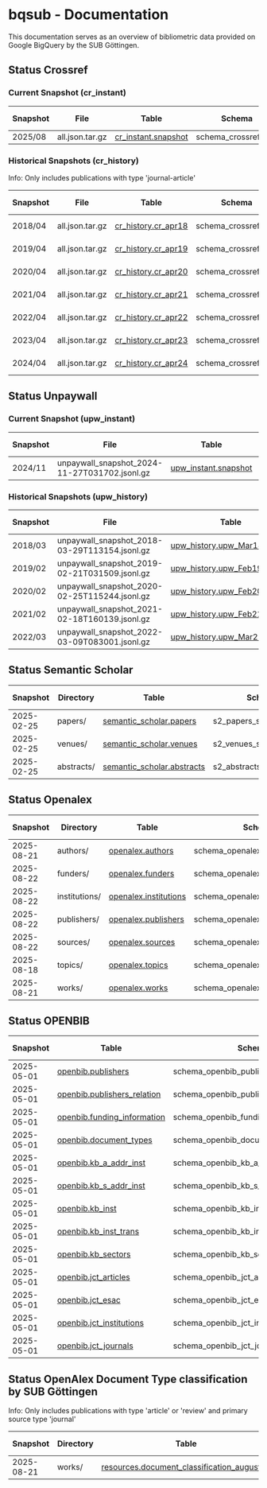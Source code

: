 # bqsub - Documentation

This documentation serves as an overview of bibliometric data provided on Google BigQuery by the SUB Göttingen.


## Status Crossref

### Current Snapshot (cr_instant)

| Snapshot        | File            | Table               | Schema               | Procedure | Last Changed | Coverage  | Number of rows |
|-----------------|-----------------|---------------------|----------------------|-----------|--------------|-----------|--------------------|
|  2025/08        | all.json.tar.gz | [cr_instant.snapshot](https://console.cloud.google.com/bigquery?ws=!1m4!1m3!3m2!1ssubugoe-collaborative!2scr_instant) | schema_crossref.json | [Repo](https://github.com/naustica/crossref_bq) |  11.09.2025  | All             | 173.151.922     |

### Historical Snapshots (cr_history)

Info: Only includes publications with type 'journal-article'

| Snapshot        | File            | Table               | Schema               | Procedure | Last Changed | Coverage  | Number of rows |
|-----------------|-----------------|---------------------|----------------------|-----------|--------------|-----------|--------------------|
|  2018/04        | all.json.tar.gz | [cr_history.cr_apr18](https://console.cloud.google.com/bigquery?ws=!1m4!1m3!3m2!1ssubugoe-collaborative!2scr_history) | schema_crossref.json | [Repo](https://github.com/naustica/crossref_bq) |  20.02.2022  | 2013-2018 | 16.766.035 |
|  2019/04        | all.json.tar.gz | [cr_history.cr_apr19](https://console.cloud.google.com/bigquery?ws=!1m4!1m3!3m2!1ssubugoe-collaborative!2scr_history) | schema_crossref.json | [Repo](https://github.com/naustica/crossref_bq) |  29.10.2021  | 2013-2019 | 20.715.644 |
|  2020/04        | all.json.tar.gz | [cr_history.cr_apr20](https://console.cloud.google.com/bigquery?ws=!1m4!1m3!3m2!1ssubugoe-collaborative!2scr_history) | schema_crossref.json | [Repo](https://github.com/naustica/crossref_bq) |  29.10.2021  | 2013-2020 | 25.334.525 |
|  2021/04        | all.json.tar.gz | [cr_history.cr_apr21](https://console.cloud.google.com/bigquery?ws=!1m4!1m3!3m2!1ssubugoe-collaborative!2scr_history) | schema_crossref.json | [Repo](https://github.com/naustica/crossref_bq) |  29.10.2021  | 2013-2021 | 30.579.119 |
|  2022/04        | all.json.tar.gz | [cr_history.cr_apr22](https://console.cloud.google.com/bigquery?ws=!1m4!1m3!3m2!1ssubugoe-collaborative!2scr_history) | schema_crossref.json | [Repo](https://github.com/naustica/crossref_bq) |  14.05.2022  | 2013-2022 | 35.939.195 |
|  2023/04        | all.json.tar.gz | [cr_history.cr_apr23](https://console.cloud.google.com/bigquery?ws=!1m4!1m3!3m2!1ssubugoe-collaborative!2scr_history) | schema_crossref.json | [Repo](https://github.com/naustica/crossref_bq) |  07.05.2023  | 2013-2023 | 41.767.461 |
|  2024/04        | all.json.tar.gz | [cr_history.cr_apr24](https://console.cloud.google.com/bigquery?ws=!1m4!1m3!3m2!1ssubugoe-collaborative!2scr_history) | schema_crossref.json | [Repo](https://github.com/naustica/crossref_bq) |  07.05.2024  | 2013-2024 | 47.709.184 |

## Status Unpaywall

### Current Snapshot (upw_instant)

| Snapshot| File                                          | Table                | Schema               | Procedure | Last Changed | Coverage  | Number of rows |
|---------|-----------------------------------------------|----------------------|----------------------|-----------|--------------|-----------|-----------------|
| 2024/11 | unpaywall_snapshot_2024-11-27T031702.jsonl.gz | [upw_instant.snapshot](https://console.cloud.google.com/bigquery?ws=!1m4!1m3!3m2!1ssubugoe-collaborative!2supw_instant) | bq_schema_nov24.json | [Repo](https://github.com/naustica/unpaywall_bq) | 23.06.2025 | 2008-2025 | 94.924.816 |

### Historical Snapshots (upw_history)

| Snapshot| File                                          | Table                       | Schema               | Procedure | Last Changed | Coverage  | Number of rows |
|---------|-----------------------------------------------|-----------------------------|----------------------|-----------|--------------|-----------|-----------------|
| 2018/03 | unpaywall_snapshot_2018-03-29T113154.jsonl.gz | [upw_history.upw_Mar18_08_20](https://console.cloud.google.com/bigquery?ws=!1m4!1m3!3m2!1ssubugoe-collaborative!2supw_history) | bq_schema_mar18.json | [Repo](https://github.com/naustica/unpaywall_bq) |  29.10.2021  | 2008-2018 | 36.557.043 |
| 2019/02 | unpaywall_snapshot_2019-02-21T031509.jsonl.gz | [upw_history.upw_Feb19_08_19](https://console.cloud.google.com/bigquery?ws=!1m4!1m3!3m2!1ssubugoe-collaborative!2supw_history) | bq_schema_feb19.json | [Repo](https://github.com/naustica/unpaywall_bq) |  10.11.2021  | 2008-2019 | 42.143.979 |
| 2020/02 | unpaywall_snapshot_2020-02-25T115244.jsonl.gz | [upw_history.upw_Feb20_08_20](https://console.cloud.google.com/bigquery?ws=!1m4!1m3!3m2!1ssubugoe-collaborative!2supw_history) | bq_schema_feb20.json | [Repo](https://github.com/naustica/unpaywall_bq) |  30.10.2021  | 2008-2020 | 49.717.710 |
| 2021/02 | unpaywall_snapshot_2021-02-18T160139.jsonl.gz | [upw_history.upw_Feb21_08_21](https://console.cloud.google.com/bigquery?ws=!1m4!1m3!3m2!1ssubugoe-collaborative!2supw_history) | bq_schema_feb21.json | [Repo](https://github.com/naustica/unpaywall_bq) |  29.10.2021  | 2008-2021 | 58.437.927 |
| 2022/03 | unpaywall_snapshot_2022-03-09T083001.jsonl.gz | [upw_history.upw_Mar22_08_22](https://console.cloud.google.com/bigquery?ws=!1m4!1m3!3m2!1ssubugoe-collaborative!2supw_history) | bq_schema_mar22.json | [Repo](https://github.com/naustica/unpaywall_bq) |  14.03.2022 | 2008-2022 | 67.424.819 |

## Status Semantic Scholar 

| Snapshot   | Directory    | Table                | Schema               | Procedure | Last Changed | Coverage  | Number of rows |
|------------|--------------|----------------------|----------------------|-----------|--------------|-----------|-----------------|
| 2025-02-25 | papers/      | [semantic_scholar.papers](https://console.cloud.google.com/bigquery?ws=!1m4!1m3!3m2!1ssubugoe-collaborative!2ssemantic_scholar) | s2_papers_schema.json | [Repo](https://github.com/naustica/semantic_scholar_bq) |  04.03.2025 | All | 224.566.486 |
| 2025-02-25 | venues/      | [semantic_scholar.venues](https://console.cloud.google.com/bigquery?ws=!1m4!1m3!3m2!1ssubugoe-collaborative!2ssemantic_scholar) | s2_venues_schema.json | [Repo](https://github.com/naustica/semantic_scholar_bq) |  04.03.2025 | All | 194.578 |
| 2025-02-25 | abstracts/      | [semantic_scholar.abstracts](https://console.cloud.google.com/bigquery?ws=!1m4!1m3!3m2!1ssubugoe-collaborative!2ssemantic_scholar) | s2_abstracts_schema.json | [Repo](https://github.com/naustica/semantic_scholar_bq) |  04.03.2025 | All | 108.246.108 |

## Status Openalex

| Snapshot   | Directory     | Table                 | Schema                            | Procedure | Last Changed | Coverage  | Number of rows |
|------------|---------------|-----------------------|-----------------------------------|-----------|--------------|-----------|----------------------|
| 2025-08-21 | authors/      | [openalex.authors](https://console.cloud.google.com/bigquery?ws=!1m4!1m3!3m2!1ssubugoe-collaborative!2sopenalex)      | schema_openalex_author.json       | [Repo](https://github.com/naustica/openalex) |  29.08.2025  | All | 104.532.760 |
| 2025-08-22 | funders/      | [openalex.funders](https://console.cloud.google.com/bigquery?ws=!1m4!1m3!3m2!1ssubugoe-collaborative!2sopenalex)      | schema_openalex_funders.json      | [Repo](https://github.com/naustica/openalex) |  29.08.2025  | All | 32.437 |
| 2025-08-22 | institutions/ | [openalex.institutions](https://console.cloud.google.com/bigquery?ws=!1m4!1m3!3m2!1ssubugoe-collaborative!2sopenalex) | schema_openalex_institutions.json | [Repo](https://github.com/naustica/openalex) |  29.08.2025  | All | 117.061 |
| 2025-08-22 | publishers/   | [openalex.publishers](https://console.cloud.google.com/bigquery?ws=!1m4!1m3!3m2!1ssubugoe-collaborative!2sopenalex)   | schema_openalex_publishers.json   | [Repo](https://github.com/naustica/openalex) |  29.08.2025  | All | 10.741 |
| 2025-08-22 | sources/      | [openalex.sources](https://console.cloud.google.com/bigquery?ws=!1m4!1m3!3m2!1ssubugoe-collaborative!2sopenalex)      | schema_openalex_sources.json      | [Repo](https://github.com/naustica/openalex) |  29.08.2025  | All | 260.789 |
| 2025-08-18 | topics/       | [openalex.topics](https://console.cloud.google.com/bigquery?ws=!1m4!1m3!3m2!1ssubugoe-collaborative!2sopenalex)       | schema_openalex_topics.json       | [Repo](https://github.com/naustica/openalex) |  29.08.2025  | All | 4.516 |
| 2025-08-21 | works/        | [openalex.works](https://console.cloud.google.com/bigquery?ws=!1m4!1m3!3m2!1ssubugoe-collaborative!2sopenalex)        | schema_openalex_work.json         | [Repo](https://github.com/naustica/openalex) |  29.08.2025  | All | 270.051.911 |

## Status OPENBIB

| Snapshot   | Table                 | Schema                            | Procedure | Last Changed | Coverage  | Number of rows |
|------------|-----------------------|-----------------------------------|-----------|--------------|-----------|----------------------|
| 2025-05-01 | [openbib.publishers](https://console.cloud.google.com/bigquery?ws=!1m4!1m3!3m2!1ssubugoe-collaborative!2sopenbib) | schema_openbib_publishers.json | [Repo](https://github.com/kbopenbib/kbopenbib_data/) | 11.04.2025 | 2014-2024 | 373 |
| 2025-05-01 | [openbib.publishers_relation](https://console.cloud.google.com/bigquery?ws=!1m4!1m3!3m2!1ssubugoe-collaborative!2sopenbib) | schema_openbib_publishers_relation.json | [Repo](https://github.com/kbopenbib/kbopenbib_data/) | 11.04.2025 | 2014-2024 | 212 |
| 2025-05-01 | [openbib.funding_information](https://console.cloud.google.com/bigquery?ws=!1m4!1m3!3m2!1ssubugoe-collaborative!2sopenbib) | schema_openbib_funding_information.json | [Repo](https://github.com/kbopenbib/kbopenbib_data/) | 14.04.2025 | 2020-2024 | 9.255 |
| 2025-05-01 | [openbib.document_types](https://console.cloud.google.com/bigquery?ws=!1m4!1m3!3m2!1ssubugoe-collaborative!2sopenbib) | schema_openbib_document_types.json | [Repo](https://github.com/kbopenbib/kbopenbib_data/) | 28.03.2025 | 2014-2024 | 56.063.628 |
| 2025-05-01 | [openbib.kb_a_addr_inst](https://console.cloud.google.com/bigquery?ws=!1m4!1m3!3m2!1ssubugoe-collaborative!2sopenbib) | schema_openbib_kb_a_addr_inst.json | [Repo](https://github.com/kbopenbib/kbopenbib_data/) | 14.04.2025 | All | 9.903.725 |
| 2025-05-01 | [openbib.kb_s_addr_inst](https://console.cloud.google.com/bigquery?ws=!1m4!1m3!3m2!1ssubugoe-collaborative!2sopenbib) | schema_openbib_kb_s_addr_inst.json | [Repo](https://github.com/kbopenbib/kbopenbib_data/) | 14.04.2025 | All | 9.900.278 |
| 2025-05-01 | [openbib.kb_inst](https://console.cloud.google.com/bigquery?ws=!1m4!1m3!3m2!1ssubugoe-collaborative!2sopenbib) | schema_openbib_kb_inst.json | [Repo](https://github.com/kbopenbib/kbopenbib_data/) | 14.04.2025 | All | 2.759 |
| 2025-05-01 | [openbib.kb_inst_trans](https://console.cloud.google.com/bigquery?ws=!1m4!1m3!3m2!1ssubugoe-collaborative!2sopenbib) | schema_openbib_kb_inst_trans.json | [Repo](https://github.com/kbopenbib/kbopenbib_data/) | 28.03.2025 | All | 91 |
| 2025-05-01 | [openbib.kb_sectors](https://console.cloud.google.com/bigquery?ws=!1m4!1m3!3m2!1ssubugoe-collaborative!2sopenbib) | schema_openbib_kb_sectors.json | [Repo](https://github.com/kbopenbib/kbopenbib_data/) | 28.03.2025 | All | 22 |
| 2025-05-01 | [openbib.jct_articles](https://console.cloud.google.com/bigquery?ws=!1m4!1m3!3m2!1ssubugoe-collaborative!2sopenbib) | schema_openbib_jct_articles.json | [Repo](https://github.com/kbopenbib/kbopenbib_data/) | 14.04.2025 | 2018-2025 | 1.996.190 |
| 2025-05-01 | [openbib.jct_esac](https://console.cloud.google.com/bigquery?ws=!1m4!1m3!3m2!1ssubugoe-collaborative!2sopenbib) | schema_openbib_jct_esac.json | [Repo](https://github.com/kbopenbib/kbopenbib_data/) | 14.04.2025 | 2018-2025 | 1.285 |
| 2025-05-01 | [openbib.jct_institutions](https://console.cloud.google.com/bigquery?ws=!1m4!1m3!3m2!1ssubugoe-collaborative!2sopenbib) | schema_openbib_jct_institutions.json | [Repo](https://github.com/kbopenbib/kbopenbib_data/) | 14.04.2025 | 2018-2025 | 28.007 |
| 2025-05-01 | [openbib.jct_journals](https://console.cloud.google.com/bigquery?ws=!1m4!1m3!3m2!1ssubugoe-collaborative!2sopenbib) | schema_openbib_jct_journals.json | [Repo](https://github.com/kbopenbib/kbopenbib_data/) | 14.04.2025 | 2018-2025 | 491.218 |

## Status OpenAlex Document Type classification by SUB Göttingen

Info: Only includes publications with type 'article' or 'review' and primary source type 'journal'

| Snapshot   | Directory    | Table                | Schema               | Procedure | Last Changed | Coverage  | Number of rows |
|------------|--------------|----------------------|----------------------|-----------|--------------|-----------|-----------------|
| 2025-08-21 | works/       | [resources.document_classification_august25](https://console.cloud.google.com/bigquery?ws=!1m4!1m3!3m2!1ssubugoe-collaborative!2sresources) | schema_document_types.json | [Repo](https://github.com/naustica/openalex_doctypes/tree/classifier/classifier) | 05.09.2025 | 2014-2025 | 62.204.042 |

